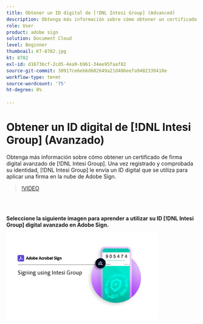```yaml
---
title: Obtener un ID digital de [!DNL Intesi Group] (Advanced)
description: Obtenga más información sobre cómo obtener un certificado de firma digital avanzado de [!DNL Intesi Group]
role: User
product: adobe sign
solution: Document Cloud
level: Beginner
thumbnail: KT-8702.jpg
kt: 8702
exl-id: d16736cf-2cd5-4ea9-b961-34ee95faaf82
source-git-commit: 30917ce6eb6d682649a21d486eefa9482339410e
workflow-type: tm+mt
source-wordcount: '75'
ht-degree: 0%

---
```


# Obtener un ID digital de [!DNL Intesi Group] (Avanzado)

Obtenga más información sobre cómo obtener un certificado de firma digital avanzado de [!DNL Intesi Group]. Una vez registrado y comprobada su identidad, [!DNL Intesi Group] le envía un ID digital que se utiliza para aplicar una firma en la nube de Adobe Sign.

>[!VIDEO](https://video.tv.adobe.com/v/337065?hidetitle=true)

<br> 

**Seleccione la siguiente imagen para aprender a utilizar su ID  [!DNL Intesi Group] digital avanzado en Adobe Sign.**

[![image](assets/IntesiSign_400.png)](intesi-sign.md)
